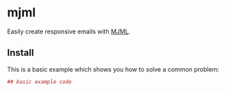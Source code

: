 # mjml

Easily create responsive emails with [MJML](https://mjml.io/).

## Install

This is a basic example which shows you how to solve a common problem:

``` r
## basic example code
```

